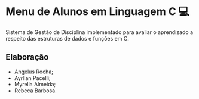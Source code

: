 # Menu de Alunos em Linguagem C :computer:

Sistema de Gestão de Disciplina implementado para avaliar o aprendizado a respeito das estruturas de dados e funções em C. 

## Elaboração

- Angelus Rocha;
- Ayrllan Pacelli;
- Myrella Almeida;
- Rebeca Barbosa.







